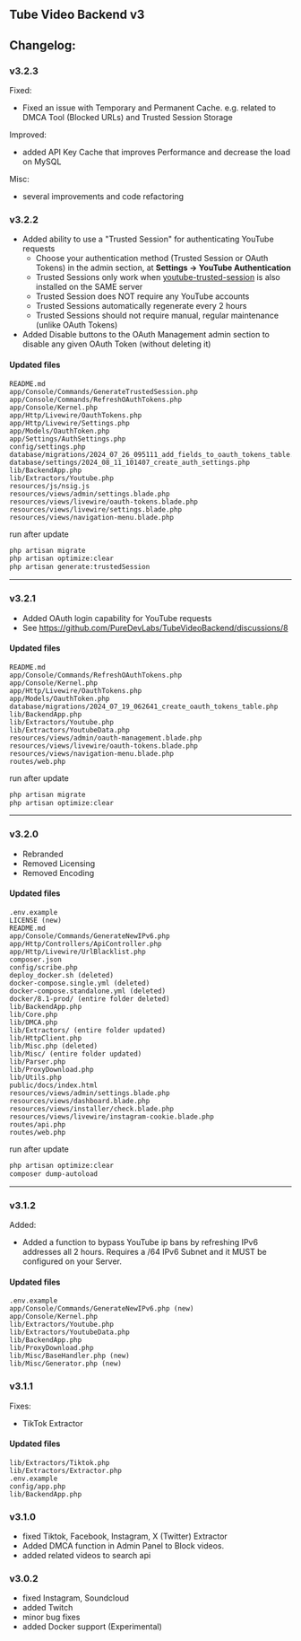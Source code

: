 ## Tube Video Backend v3

## Changelog:

### v3.2.3

Fixed:

- Fixed an issue with Temporary and Permanent Cache. e.g. related to DMCA Tool (Blocked URLs) and Trusted Session Storage

Improved:

- added API Key Cache that improves Performance and decrease the load on MySQL

Misc:

- several improvements and code refactoring

### v3.2.2
- Added ability to use a "Trusted Session" for authenticating YouTube requests 
  - Choose your authentication method (Trusted Session or OAuth Tokens) in the admin section, at **Settings -> YouTube Authentication**
  - Trusted Sessions only work when [youtube-trusted-session](https://github.com/PureDevLabs/youtube-trusted-session) is also installed on the SAME server
  - Trusted Session does NOT require any YouTube accounts
  - Trusted Sessions automatically regenerate every 2 hours
  - Trusted Sessions should not require manual, regular maintenance (unlike OAuth Tokens)
- Added Disable buttons to the OAuth Management admin section to disable any given OAuth Token (without deleting it)

#### Updated files
```
README.md
app/Console/Commands/GenerateTrustedSession.php
app/Console/Commands/RefreshOAuthTokens.php
app/Console/Kernel.php
app/Http/Livewire/OauthTokens.php
app/Http/Livewire/Settings.php
app/Models/OauthToken.php
app/Settings/AuthSettings.php
config/settings.php
database/migrations/2024_07_26_095111_add_fields_to_oauth_tokens_table.php
database/settings/2024_08_11_101407_create_auth_settings.php
lib/BackendApp.php
lib/Extractors/Youtube.php
resources/js/nsig.js
resources/views/admin/settings.blade.php
resources/views/livewire/oauth-tokens.blade.php
resources/views/livewire/settings.blade.php
resources/views/navigation-menu.blade.php
```

run after update

```bash
php artisan migrate
php artisan optimize:clear
php artisan generate:trustedSession
```

---

### v3.2.1
- Added OAuth login capability for YouTube requests 
- See https://github.com/PureDevLabs/TubeVideoBackend/discussions/8

#### Updated files
```
README.md
app/Console/Commands/RefreshOAuthTokens.php
app/Console/Kernel.php
app/Http/Livewire/OauthTokens.php
app/Models/OauthToken.php
database/migrations/2024_07_19_062641_create_oauth_tokens_table.php
lib/BackendApp.php
lib/Extractors/Youtube.php
lib/Extractors/YoutubeData.php
resources/views/admin/oauth-management.blade.php
resources/views/livewire/oauth-tokens.blade.php
resources/views/navigation-menu.blade.php
routes/web.php
```

run after update

```bash
php artisan migrate
php artisan optimize:clear
```

---

### v3.2.0
- Rebranded
- Removed Licensing
- Removed Encoding

#### Updated files
```
.env.example
LICENSE (new)
README.md
app/Console/Commands/GenerateNewIPv6.php
app/Http/Controllers/ApiController.php
app/Http/Livewire/UrlBlacklist.php
composer.json
config/scribe.php
deploy_docker.sh (deleted)
docker-compose.single.yml (deleted)
docker-compose.standalone.yml (deleted)
docker/8.1-prod/ (entire folder deleted)
lib/BackendApp.php
lib/Core.php
lib/DMCA.php
lib/Extractors/ (entire folder updated)
lib/HttpClient.php
lib/Misc.php (deleted)
lib/Misc/ (entire folder updated)
lib/Parser.php
lib/ProxyDownload.php
lib/Utils.php
public/docs/index.html
resources/views/admin/settings.blade.php
resources/views/dashboard.blade.php
resources/views/installer/check.blade.php
resources/views/livewire/instagram-cookie.blade.php
routes/api.php
routes/web.php
```

run after update

```bash
php artisan optimize:clear
composer dump-autoload
```

---

### v3.1.2
Added:
- Added a function to bypass YouTube ip bans by refreshing IPv6 addresses all 2 hours. Requires a /64 IPv6 Subnet and it MUST be configured on your Server. 

#### Updated files
```
.env.example 
app/Console/Commands/GenerateNewIPv6.php (new)
app/Console/Kernel.php
lib/Extractors/Youtube.php
lib/Extractors/YoutubeData.php
lib/BackendApp.php
lib/ProxyDownload.php
lib/Misc/BaseHandler.php (new)
lib/Misc/Generator.php (new)
```

### v3.1.1
Fixes:
- TikTok Extractor

#### Updated files
```
lib/Extractors/Tiktok.php
lib/Extractors/Extractor.php
.env.example
config/app.php
lib/BackendApp.php
```

### v3.1.0

- fixed Tiktok, Facebook, Instagram, X (Twitter) Extractor
- Added DMCA function in Admin Panel to Block videos. 
- added related videos to search api

### v3.0.2

- fixed Instagram, Soundcloud
- added Twitch
- minor bug fixes
- added Docker support (Experimental)


